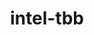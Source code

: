 ---
title: "intel-tbb"
layout: cache
categories: [package, develop]
meta: {"versions": ["2020.3", "2021.7.0", "2021.9.0"], "compilers": ["gcc@=11.1.0", "gcc@=11.3.0", "gcc@=7.3.1", "gcc@=7.5.0", "oneapi@=2023.1.0", "oneapi@=2023.2.0"], "oss": ["amzn2", "ubuntu18.04", "ubuntu20.04", "ubuntu22.04"], "platforms": ["linux"], "targets": ["aarch64", "neoverse_n1", "ppc64le", "x86_64", "x86_64_v3"], "stacks": ["aws-isc", "aws-isc-aarch64", "data-vis-sdk", "e4s", "e4s-oneapi", "e4s-power", "ml-linux-x86_64-cpu", "ml-linux-x86_64-cuda", "ml-linux-x86_64-rocm", "root", "tutorial"], "num_specs": 56, "num_specs_by_stack": {"aws-isc-aarch64": 6, "root": 56, "aws-isc": 3, "tutorial": 17, "e4s-power": 7, "e4s-oneapi": 2, "e4s": 6, "data-vis-sdk": 6, "ml-linux-x86_64-rocm": 3, "ml-linux-x86_64-cuda": 4, "ml-linux-x86_64-cpu": 2}}
spec_details: [{"hash": "36i4kwmyfdz7crhetvbcv745hfzfwpuq", "compiler": "gcc@=7.3.1", "versions": ["2021.7.0"], "os": "amzn2", "platform": "linux", "target": "aarch64", "variants": ["build_system=cmake", "build_type=RelWithDebInfo", "cxxstd=default", "generator=make", "~ipo", "+shared", "+tm"], "stacks": ["aws-isc-aarch64", "root"], "size": "-", "tarball": "https://binaries.spack.io/develop/build_cache/linux-amzn2-aarch64/gcc-7.3.1/intel-tbb-2021.7.0/linux-amzn2-aarch64-gcc-7.3.1-intel-tbb-2021.7.0-36i4kwmyfdz7crhetvbcv745hfzfwpuq.spack"}, {"hash": "fcm4nmt2jyss5riabbylce67lzievco4", "compiler": "gcc@=7.3.1", "versions": ["2021.9.0"], "os": "amzn2", "platform": "linux", "target": "aarch64", "variants": ["build_system=cmake", "build_type=Release", "cxxstd=default", "generator=make", "~ipo", "patches=12a9c3e", "+shared", "+tm"], "stacks": ["aws-isc-aarch64", "root"], "size": "-", "tarball": "https://binaries.spack.io/develop/build_cache/linux-amzn2-aarch64/gcc-7.3.1/intel-tbb-2021.9.0/linux-amzn2-aarch64-gcc-7.3.1-intel-tbb-2021.9.0-fcm4nmt2jyss5riabbylce67lzievco4.spack"}, {"hash": "hm2526bs4ctn3i57x7f6nxwaijd2zlvr", "compiler": "gcc@=7.3.1", "versions": ["2021.7.0"], "os": "amzn2", "platform": "linux", "target": "aarch64", "variants": ["build_system=cmake", "build_type=RelWithDebInfo", "cxxstd=default", "generator=make", "~ipo", "+shared", "+tm"], "stacks": ["aws-isc-aarch64", "root"], "size": "-", "tarball": "https://binaries.spack.io/develop/build_cache/linux-amzn2-aarch64/gcc-7.3.1/intel-tbb-2021.7.0/linux-amzn2-aarch64-gcc-7.3.1-intel-tbb-2021.7.0-hm2526bs4ctn3i57x7f6nxwaijd2zlvr.spack"}, {"hash": "sysiq6khgfxzcrgq2bshs6fmaf5uxdif", "compiler": "gcc@=7.3.1", "versions": ["2021.7.0"], "os": "amzn2", "platform": "linux", "target": "neoverse_n1", "variants": ["build_system=cmake", "build_type=RelWithDebInfo", "cxxstd=default", "generator=make", "~ipo", "+shared", "+tm"], "stacks": ["aws-isc-aarch64", "root"], "size": "-", "tarball": "https://binaries.spack.io/develop/build_cache/linux-amzn2-neoverse_n1/gcc-7.3.1/intel-tbb-2021.7.0/linux-amzn2-neoverse_n1-gcc-7.3.1-intel-tbb-2021.7.0-sysiq6khgfxzcrgq2bshs6fmaf5uxdif.spack"}, {"hash": "yutid753zrlyfwieq4l36gudjdje53pd", "compiler": "gcc@=7.3.1", "versions": ["2021.7.0"], "os": "amzn2", "platform": "linux", "target": "neoverse_n1", "variants": ["build_system=cmake", "build_type=RelWithDebInfo", "cxxstd=default", "generator=make", "~ipo", "+shared", "+tm"], "stacks": ["aws-isc-aarch64", "root"], "size": "-", "tarball": "https://binaries.spack.io/develop/build_cache/linux-amzn2-neoverse_n1/gcc-7.3.1/intel-tbb-2021.7.0/linux-amzn2-neoverse_n1-gcc-7.3.1-intel-tbb-2021.7.0-yutid753zrlyfwieq4l36gudjdje53pd.spack"}, {"hash": "xb55ntfujspdotfkum7dmxs5patwaifr", "compiler": "gcc@=7.3.1", "versions": ["2021.9.0"], "os": "amzn2", "platform": "linux", "target": "neoverse_n1", "variants": ["build_system=cmake", "build_type=Release", "cxxstd=default", "generator=make", "~ipo", "patches=12a9c3e", "+shared", "+tm"], "stacks": ["aws-isc-aarch64", "root"], "size": "-", "tarball": "https://binaries.spack.io/develop/build_cache/linux-amzn2-neoverse_n1/gcc-7.3.1/intel-tbb-2021.9.0/linux-amzn2-neoverse_n1-gcc-7.3.1-intel-tbb-2021.9.0-xb55ntfujspdotfkum7dmxs5patwaifr.spack"}, {"hash": "6rjh3ahj227oxhltiu622pfebfbelgvm", "compiler": "gcc@=7.3.1", "versions": ["2021.7.0"], "os": "amzn2", "platform": "linux", "target": "x86_64_v3", "variants": ["build_system=cmake", "build_type=RelWithDebInfo", "cxxstd=default", "generator=make", "~ipo", "+shared", "+tm"], "stacks": ["aws-isc", "root"], "size": "-", "tarball": "https://binaries.spack.io/develop/build_cache/linux-amzn2-x86_64_v3/gcc-7.3.1/intel-tbb-2021.7.0/linux-amzn2-x86_64_v3-gcc-7.3.1-intel-tbb-2021.7.0-6rjh3ahj227oxhltiu622pfebfbelgvm.spack"}, {"hash": "onxf3wmligdsgz775a646w67zi4w4d7x", "compiler": "gcc@=7.3.1", "versions": ["2021.7.0"], "os": "amzn2", "platform": "linux", "target": "x86_64_v3", "variants": ["build_system=cmake", "build_type=RelWithDebInfo", "cxxstd=default", "generator=make", "~ipo", "+shared", "+tm"], "stacks": ["aws-isc", "root"], "size": "-", "tarball": "https://binaries.spack.io/develop/build_cache/linux-amzn2-x86_64_v3/gcc-7.3.1/intel-tbb-2021.7.0/linux-amzn2-x86_64_v3-gcc-7.3.1-intel-tbb-2021.7.0-onxf3wmligdsgz775a646w67zi4w4d7x.spack"}, {"hash": "l7uv77u4peyjpdhnilqyfozbdn2tjuft", "compiler": "gcc@=7.3.1", "versions": ["2021.9.0"], "os": "amzn2", "platform": "linux", "target": "x86_64_v3", "variants": ["build_system=cmake", "build_type=Release", "cxxstd=default", "generator=make", "~ipo", "patches=12a9c3e", "+shared", "+tm"], "stacks": ["aws-isc", "root"], "size": "-", "tarball": "https://binaries.spack.io/develop/build_cache/linux-amzn2-x86_64_v3/gcc-7.3.1/intel-tbb-2021.9.0/linux-amzn2-x86_64_v3-gcc-7.3.1-intel-tbb-2021.9.0-l7uv77u4peyjpdhnilqyfozbdn2tjuft.spack"}, {"hash": "62tuheg7gyxfm4wyuwzvtl4iqisqwrip", "compiler": "gcc@=7.5.0", "versions": ["2020.3"], "os": "ubuntu18.04", "platform": "linux", "target": "x86_64", "variants": ["build_type=RelWithDebInfo", "cxxstd=default", "~ipo", "patches=62ba015,ce1fb16,d62cb66", "+shared", "+tm"], "stacks": ["tutorial", "root"], "size": "-", "tarball": "https://binaries.spack.io/develop/build_cache/linux-ubuntu18.04-x86_64/gcc-7.5.0/intel-tbb-2020.3/linux-ubuntu18.04-x86_64-gcc-7.5.0-intel-tbb-2020.3-62tuheg7gyxfm4wyuwzvtl4iqisqwrip.spack"}, {"hash": "cazrxgtaz7k47ppwbyobvefifr5yylhw", "compiler": "gcc@=7.5.0", "versions": ["2020.3"], "os": "ubuntu18.04", "platform": "linux", "target": "x86_64", "variants": ["build_system=makefile", "cxxstd=default", "patches=62ba015,ce1fb16,d62cb66", "+shared", "+tm"], "stacks": ["tutorial", "root"], "size": "-", "tarball": "https://binaries.spack.io/develop/build_cache/linux-ubuntu18.04-x86_64/gcc-7.5.0/intel-tbb-2020.3/linux-ubuntu18.04-x86_64-gcc-7.5.0-intel-tbb-2020.3-cazrxgtaz7k47ppwbyobvefifr5yylhw.spack"}, {"hash": "7qgwlghgcqf5yu4745my5xtxzitcpkf5", "compiler": "gcc@=7.5.0", "versions": ["2020.3"], "os": "ubuntu18.04", "platform": "linux", "target": "x86_64", "variants": ["build_system=makefile", "cxxstd=default", "patches=62ba015,ce1fb16,d62cb66", "+shared", "+tm"], "stacks": ["tutorial", "root"], "size": "-", "tarball": "https://binaries.spack.io/develop/build_cache/linux-ubuntu18.04-x86_64/gcc-7.5.0/intel-tbb-2020.3/linux-ubuntu18.04-x86_64-gcc-7.5.0-intel-tbb-2020.3-7qgwlghgcqf5yu4745my5xtxzitcpkf5.spack"}, {"hash": "y4r3a74zg2i7m3fykt2b6memu542fjog", "compiler": "gcc@=7.5.0", "versions": ["2020.3"], "os": "ubuntu18.04", "platform": "linux", "target": "x86_64", "variants": ["build_type=RelWithDebInfo", "cxxstd=default", "~ipo", "patches=62ba015,ce1fb16,d62cb66", "+shared", "+tm"], "stacks": ["tutorial", "root"], "size": "-", "tarball": "https://binaries.spack.io/develop/build_cache/linux-ubuntu18.04-x86_64/gcc-7.5.0/intel-tbb-2020.3/linux-ubuntu18.04-x86_64-gcc-7.5.0-intel-tbb-2020.3-y4r3a74zg2i7m3fykt2b6memu542fjog.spack"}, {"hash": "3ggz2famqjoydptfp3fhhjo54yzx6gp7", "compiler": "gcc@=7.5.0", "versions": ["2020.3"], "os": "ubuntu18.04", "platform": "linux", "target": "x86_64", "variants": ["build_system=makefile", "cxxstd=default", "patches=62ba015,ce1fb16,d62cb66", "+shared", "+tm"], "stacks": ["tutorial", "root"], "size": "-", "tarball": "https://binaries.spack.io/develop/build_cache/linux-ubuntu18.04-x86_64/gcc-7.5.0/intel-tbb-2020.3/linux-ubuntu18.04-x86_64-gcc-7.5.0-intel-tbb-2020.3-3ggz2famqjoydptfp3fhhjo54yzx6gp7.spack"}, {"hash": "w6obrsuy4zb7rnxdphn6vshvifsyes6i", "compiler": "gcc@=7.5.0", "versions": ["2020.3"], "os": "ubuntu18.04", "platform": "linux", "target": "x86_64", "variants": ["build_type=RelWithDebInfo", "cxxstd=default", "~ipo", "patches=62ba015,ce1fb16,d62cb66", "+shared", "+tm"], "stacks": ["tutorial", "root"], "size": "-", "tarball": "https://binaries.spack.io/develop/build_cache/linux-ubuntu18.04-x86_64/gcc-7.5.0/intel-tbb-2020.3/linux-ubuntu18.04-x86_64-gcc-7.5.0-intel-tbb-2020.3-w6obrsuy4zb7rnxdphn6vshvifsyes6i.spack"}, {"hash": "z7xdhvt4tnk32zbvd46alegpczcectfp", "compiler": "gcc@=7.5.0", "versions": ["2020.3"], "os": "ubuntu18.04", "platform": "linux", "target": "x86_64", "variants": ["build_type=RelWithDebInfo", "cxxstd=default", "~ipo", "patches=62ba015,ce1fb16,d62cb66", "+shared", "+tm"], "stacks": ["tutorial", "root"], "size": "-", "tarball": "https://binaries.spack.io/develop/build_cache/linux-ubuntu18.04-x86_64/gcc-7.5.0/intel-tbb-2020.3/linux-ubuntu18.04-x86_64-gcc-7.5.0-intel-tbb-2020.3-z7xdhvt4tnk32zbvd46alegpczcectfp.spack"}, {"hash": "hm6baiha2vlfbmbpka4aehxiu3etzro7", "compiler": "gcc@=7.5.0", "versions": ["2020.3"], "os": "ubuntu18.04", "platform": "linux", "target": "x86_64", "variants": ["build_system=makefile", "cxxstd=default", "patches=62ba015,ce1fb16,d62cb66", "+shared", "+tm"], "stacks": ["tutorial", "root"], "size": "-", "tarball": "https://binaries.spack.io/develop/build_cache/linux-ubuntu18.04-x86_64/gcc-7.5.0/intel-tbb-2020.3/linux-ubuntu18.04-x86_64-gcc-7.5.0-intel-tbb-2020.3-hm6baiha2vlfbmbpka4aehxiu3etzro7.spack"}, {"hash": "qlcpuxn2gexfyfecr22ziwp3jp7k6nop", "compiler": "gcc@=7.5.0", "versions": ["2020.3"], "os": "ubuntu18.04", "platform": "linux", "target": "x86_64", "variants": ["build_type=RelWithDebInfo", "cxxstd=default", "~ipo", "patches=62ba015,ce1fb16,d62cb66", "+shared", "+tm"], "stacks": ["tutorial", "root"], "size": "-", "tarball": "https://binaries.spack.io/develop/build_cache/linux-ubuntu18.04-x86_64/gcc-7.5.0/intel-tbb-2020.3/linux-ubuntu18.04-x86_64-gcc-7.5.0-intel-tbb-2020.3-qlcpuxn2gexfyfecr22ziwp3jp7k6nop.spack"}, {"hash": "s3pl6lu5b5juy2jms7oxlcibxv54wtar", "compiler": "gcc@=7.5.0", "versions": ["2020.3"], "os": "ubuntu18.04", "platform": "linux", "target": "x86_64", "variants": ["build_type=RelWithDebInfo", "cxxstd=default", "~ipo", "patches=62ba015,ce1fb16,d62cb66", "+shared", "+tm"], "stacks": ["tutorial", "root"], "size": "-", "tarball": "https://binaries.spack.io/develop/build_cache/linux-ubuntu18.04-x86_64/gcc-7.5.0/intel-tbb-2020.3/linux-ubuntu18.04-x86_64-gcc-7.5.0-intel-tbb-2020.3-s3pl6lu5b5juy2jms7oxlcibxv54wtar.spack"}, {"hash": "6ah56mpggjux27xw576v5rne2p4cuog5", "compiler": "gcc@=7.5.0", "versions": ["2020.3"], "os": "ubuntu18.04", "platform": "linux", "target": "x86_64", "variants": ["build_system=makefile", "cxxstd=default", "patches=62ba015,ce1fb16,d62cb66", "+shared", "+tm"], "stacks": ["tutorial", "root"], "size": "-", "tarball": "https://binaries.spack.io/develop/build_cache/linux-ubuntu18.04-x86_64/gcc-7.5.0/intel-tbb-2020.3/linux-ubuntu18.04-x86_64-gcc-7.5.0-intel-tbb-2020.3-6ah56mpggjux27xw576v5rne2p4cuog5.spack"}, {"hash": "rbexoowaqll5pqen452ef2wqho6jlz36", "compiler": "gcc@=7.5.0", "versions": ["2020.3"], "os": "ubuntu18.04", "platform": "linux", "target": "x86_64", "variants": ["build_type=RelWithDebInfo", "cxxstd=default", "~ipo", "patches=62ba015,ce1fb16,d62cb66", "+shared", "+tm"], "stacks": ["tutorial", "root"], "size": "-", "tarball": "https://binaries.spack.io/develop/build_cache/linux-ubuntu18.04-x86_64/gcc-7.5.0/intel-tbb-2020.3/linux-ubuntu18.04-x86_64-gcc-7.5.0-intel-tbb-2020.3-rbexoowaqll5pqen452ef2wqho6jlz36.spack"}, {"hash": "s25itelgwjmtp5tzaaptciuzf6j7zlvb", "compiler": "gcc@=7.5.0", "versions": ["2020.3"], "os": "ubuntu18.04", "platform": "linux", "target": "x86_64_v3", "variants": ["build_system=makefile", "cxxstd=default", "patches=62ba015,ce1fb16,d62cb66", "+shared", "+tm"], "stacks": ["tutorial", "root"], "size": "-", "tarball": "https://binaries.spack.io/develop/build_cache/linux-ubuntu18.04-x86_64_v3/gcc-7.5.0/intel-tbb-2020.3/linux-ubuntu18.04-x86_64_v3-gcc-7.5.0-intel-tbb-2020.3-s25itelgwjmtp5tzaaptciuzf6j7zlvb.spack"}, {"hash": "vkrtb7s4liqjnqm273qnn6oursbvvzug", "compiler": "gcc@=7.5.0", "versions": ["2020.3"], "os": "ubuntu18.04", "platform": "linux", "target": "x86_64_v3", "variants": ["build_system=makefile", "cxxstd=default", "patches=62ba015,ce1fb16,d62cb66", "+shared", "+tm"], "stacks": ["tutorial", "root"], "size": "-", "tarball": "https://binaries.spack.io/develop/build_cache/linux-ubuntu18.04-x86_64_v3/gcc-7.5.0/intel-tbb-2020.3/linux-ubuntu18.04-x86_64_v3-gcc-7.5.0-intel-tbb-2020.3-vkrtb7s4liqjnqm273qnn6oursbvvzug.spack"}, {"hash": "eguh5jvkkrqphy27qpkb5filzn4mrjgz", "compiler": "gcc@=7.5.0", "versions": ["2020.3"], "os": "ubuntu18.04", "platform": "linux", "target": "x86_64_v3", "variants": ["build_system=makefile", "cxxstd=default", "patches=62ba015,ce1fb16,d62cb66", "+shared", "+tm"], "stacks": ["tutorial", "root"], "size": "-", "tarball": "https://binaries.spack.io/develop/build_cache/linux-ubuntu18.04-x86_64_v3/gcc-7.5.0/intel-tbb-2020.3/linux-ubuntu18.04-x86_64_v3-gcc-7.5.0-intel-tbb-2020.3-eguh5jvkkrqphy27qpkb5filzn4mrjgz.spack"}, {"hash": "6wqaqjokdbuq77ao6p3l3ertn33slla5", "compiler": "gcc@=11.1.0", "versions": ["2020.3"], "os": "ubuntu20.04", "platform": "linux", "target": "ppc64le", "variants": ["build_system=makefile", "cxxstd=default", "patches=62ba015,ce1fb16,d62cb66", "+shared", "+tm"], "stacks": ["root", "e4s-power"], "size": "-", "tarball": "https://binaries.spack.io/develop/build_cache/linux-ubuntu20.04-ppc64le/gcc-11.1.0/intel-tbb-2020.3/linux-ubuntu20.04-ppc64le-gcc-11.1.0-intel-tbb-2020.3-6wqaqjokdbuq77ao6p3l3ertn33slla5.spack"}, {"hash": "3a2gepjaptigxqf743252fr5g7roovnt", "compiler": "gcc@=11.1.0", "versions": ["2020.3"], "os": "ubuntu20.04", "platform": "linux", "target": "ppc64le", "variants": ["build_system=makefile", "cxxstd=default", "patches=62ba015,ce1fb16,d62cb66", "+shared", "+tm"], "stacks": ["root", "e4s-power"], "size": "-", "tarball": "https://binaries.spack.io/develop/build_cache/linux-ubuntu20.04-ppc64le/gcc-11.1.0/intel-tbb-2020.3/linux-ubuntu20.04-ppc64le-gcc-11.1.0-intel-tbb-2020.3-3a2gepjaptigxqf743252fr5g7roovnt.spack"}, {"hash": "dbpcdgxyetepjnfvpf6yrdeyrvwzicj2", "compiler": "gcc@=11.1.0", "versions": ["2021.9.0"], "os": "ubuntu20.04", "platform": "linux", "target": "ppc64le", "variants": ["build_system=cmake", "build_type=Release", "cxxstd=default", "generator=make", "~ipo", "patches=12a9c3e", "+shared", "+tm"], "stacks": ["root", "e4s-power"], "size": "-", "tarball": "https://binaries.spack.io/develop/build_cache/linux-ubuntu20.04-ppc64le/gcc-11.1.0/intel-tbb-2021.9.0/linux-ubuntu20.04-ppc64le-gcc-11.1.0-intel-tbb-2021.9.0-dbpcdgxyetepjnfvpf6yrdeyrvwzicj2.spack"}, {"hash": "emgf4wuxgb2hqrk2podcfidnlqsh6ury", "compiler": "gcc@=11.1.0", "versions": ["2021.9.0"], "os": "ubuntu20.04", "platform": "linux", "target": "ppc64le", "variants": ["build_system=cmake", "build_type=Release", "cxxstd=default", "generator=make", "~ipo", "patches=12a9c3e", "+shared", "+tm"], "stacks": ["root", "e4s-power"], "size": "-", "tarball": "https://binaries.spack.io/develop/build_cache/linux-ubuntu20.04-ppc64le/gcc-11.1.0/intel-tbb-2021.9.0/linux-ubuntu20.04-ppc64le-gcc-11.1.0-intel-tbb-2021.9.0-emgf4wuxgb2hqrk2podcfidnlqsh6ury.spack"}, {"hash": "2tbl5d4z2upo74nbfzj3xnwxopjglcih", "compiler": "gcc@=11.1.0", "versions": ["2021.7.0"], "os": "ubuntu20.04", "platform": "linux", "target": "ppc64le", "variants": ["build_system=cmake", "build_type=RelWithDebInfo", "cxxstd=default", "generator=make", "~ipo", "+shared", "+tm"], "stacks": ["root", "e4s-power"], "size": "-", "tarball": "https://binaries.spack.io/develop/build_cache/linux-ubuntu20.04-ppc64le/gcc-11.1.0/intel-tbb-2021.7.0/linux-ubuntu20.04-ppc64le-gcc-11.1.0-intel-tbb-2021.7.0-2tbl5d4z2upo74nbfzj3xnwxopjglcih.spack"}, {"hash": "3me5vwhlxrxwc6auun4oyedaw3c3nmdp", "compiler": "gcc@=11.1.0", "versions": ["2021.7.0"], "os": "ubuntu20.04", "platform": "linux", "target": "ppc64le", "variants": ["build_system=cmake", "build_type=RelWithDebInfo", "cxxstd=default", "generator=make", "~ipo", "+shared", "+tm"], "stacks": ["root", "e4s-power"], "size": "-", "tarball": "https://binaries.spack.io/develop/build_cache/linux-ubuntu20.04-ppc64le/gcc-11.1.0/intel-tbb-2021.7.0/linux-ubuntu20.04-ppc64le-gcc-11.1.0-intel-tbb-2021.7.0-3me5vwhlxrxwc6auun4oyedaw3c3nmdp.spack"}, {"hash": "fnvkklccrn5zo6ipdwvl5bv42jvkw4o7", "compiler": "gcc@=11.1.0", "versions": ["2020.3"], "os": "ubuntu20.04", "platform": "linux", "target": "ppc64le", "variants": ["build_system=makefile", "cxxstd=default", "patches=62ba015,ce1fb16,d62cb66", "+shared", "+tm"], "stacks": ["root", "e4s-power"], "size": "-", "tarball": "https://binaries.spack.io/develop/build_cache/linux-ubuntu20.04-ppc64le/gcc-11.1.0/intel-tbb-2020.3/linux-ubuntu20.04-ppc64le-gcc-11.1.0-intel-tbb-2020.3-fnvkklccrn5zo6ipdwvl5bv42jvkw4o7.spack"}, {"hash": "2c3gvyg3yumldl4riqiccdqx3e3xduhf", "compiler": "oneapi@=2023.1.0", "versions": ["2021.9.0"], "os": "ubuntu20.04", "platform": "linux", "target": "x86_64", "variants": ["build_system=cmake", "build_type=Release", "cxxstd=default", "generator=make", "~ipo", "patches=12a9c3e", "+shared", "+tm"], "stacks": ["root", "e4s-oneapi"], "size": "-", "tarball": "https://binaries.spack.io/develop/build_cache/linux-ubuntu20.04-x86_64/oneapi-2023.1.0/intel-tbb-2021.9.0/linux-ubuntu20.04-x86_64-oneapi-2023.1.0-intel-tbb-2021.9.0-2c3gvyg3yumldl4riqiccdqx3e3xduhf.spack"}, {"hash": "z2ghcgt72yxhy3lzozxtqit3fy4oeth5", "compiler": "oneapi@=2023.2.0", "versions": ["2021.9.0"], "os": "ubuntu20.04", "platform": "linux", "target": "x86_64", "variants": ["build_system=cmake", "build_type=Release", "cxxstd=default", "generator=make", "~ipo", "patches=12a9c3e", "+shared", "+tm"], "stacks": ["root", "e4s-oneapi"], "size": "-", "tarball": "https://binaries.spack.io/develop/build_cache/linux-ubuntu20.04-x86_64/oneapi-2023.2.0/intel-tbb-2021.9.0/linux-ubuntu20.04-x86_64-oneapi-2023.2.0-intel-tbb-2021.9.0-z2ghcgt72yxhy3lzozxtqit3fy4oeth5.spack"}, {"hash": "r5p7edaapdf3yzkwjpebwyjfct7hgnz4", "compiler": "gcc@=11.1.0", "versions": ["2020.3"], "os": "ubuntu20.04", "platform": "linux", "target": "x86_64_v3", "variants": ["build_system=makefile", "cxxstd=default", "patches=62ba015,ce1fb16,d62cb66", "+shared", "+tm"], "stacks": ["root", "e4s"], "size": "-", "tarball": "https://binaries.spack.io/develop/build_cache/linux-ubuntu20.04-x86_64_v3/gcc-11.1.0/intel-tbb-2020.3/linux-ubuntu20.04-x86_64_v3-gcc-11.1.0-intel-tbb-2020.3-r5p7edaapdf3yzkwjpebwyjfct7hgnz4.spack"}, {"hash": "q4i75zqxsznav7qhsbnoecg723y6br6e", "compiler": "gcc@=11.1.0", "versions": ["2020.3"], "os": "ubuntu20.04", "platform": "linux", "target": "x86_64_v3", "variants": ["build_system=makefile", "cxxstd=default", "patches=62ba015,ce1fb16,d62cb66", "+shared", "+tm"], "stacks": ["root", "e4s"], "size": "-", "tarball": "https://binaries.spack.io/develop/build_cache/linux-ubuntu20.04-x86_64_v3/gcc-11.1.0/intel-tbb-2020.3/linux-ubuntu20.04-x86_64_v3-gcc-11.1.0-intel-tbb-2020.3-q4i75zqxsznav7qhsbnoecg723y6br6e.spack"}, {"hash": "yggu4u2ttfolvo6mrlugwjmguoy3gf5m", "compiler": "gcc@=11.1.0", "versions": ["2021.7.0"], "os": "ubuntu20.04", "platform": "linux", "target": "x86_64_v3", "variants": ["build_system=cmake", "build_type=RelWithDebInfo", "cxxstd=default", "generator=make", "~ipo", "+shared", "+tm"], "stacks": ["root", "data-vis-sdk"], "size": "-", "tarball": "https://binaries.spack.io/develop/build_cache/linux-ubuntu20.04-x86_64_v3/gcc-11.1.0/intel-tbb-2021.7.0/linux-ubuntu20.04-x86_64_v3-gcc-11.1.0-intel-tbb-2021.7.0-yggu4u2ttfolvo6mrlugwjmguoy3gf5m.spack"}, {"hash": "dhdmwfi3vtqbaknfel5vb4co4ssb4lr5", "compiler": "gcc@=11.1.0", "versions": ["2021.9.0"], "os": "ubuntu20.04", "platform": "linux", "target": "x86_64_v3", "variants": ["build_system=cmake", "build_type=Release", "cxxstd=default", "generator=make", "~ipo", "patches=12a9c3e", "+shared", "+tm"], "stacks": ["root", "data-vis-sdk"], "size": "-", "tarball": "https://binaries.spack.io/develop/build_cache/linux-ubuntu20.04-x86_64_v3/gcc-11.1.0/intel-tbb-2021.9.0/linux-ubuntu20.04-x86_64_v3-gcc-11.1.0-intel-tbb-2021.9.0-dhdmwfi3vtqbaknfel5vb4co4ssb4lr5.spack"}, {"hash": "xdep7yq2nv4xsshd4a2gsfkappkcqmnh", "compiler": "gcc@=11.1.0", "versions": ["2021.9.0"], "os": "ubuntu20.04", "platform": "linux", "target": "x86_64_v3", "variants": ["build_system=cmake", "build_type=Release", "cxxstd=default", "generator=make", "~ipo", "patches=12a9c3e", "+shared", "+tm"], "stacks": ["root", "data-vis-sdk"], "size": "-", "tarball": "https://binaries.spack.io/develop/build_cache/linux-ubuntu20.04-x86_64_v3/gcc-11.1.0/intel-tbb-2021.9.0/linux-ubuntu20.04-x86_64_v3-gcc-11.1.0-intel-tbb-2021.9.0-xdep7yq2nv4xsshd4a2gsfkappkcqmnh.spack"}, {"hash": "cvixhaboh6uvc3tqm4yl35sdtong65it", "compiler": "gcc@=11.1.0", "versions": ["2021.7.0"], "os": "ubuntu20.04", "platform": "linux", "target": "x86_64_v3", "variants": ["build_system=cmake", "build_type=RelWithDebInfo", "cxxstd=default", "generator=make", "~ipo", "patches=12a9c3e", "+shared", "+tm"], "stacks": ["root", "data-vis-sdk"], "size": "-", "tarball": "https://binaries.spack.io/develop/build_cache/linux-ubuntu20.04-x86_64_v3/gcc-11.1.0/intel-tbb-2021.7.0/linux-ubuntu20.04-x86_64_v3-gcc-11.1.0-intel-tbb-2021.7.0-cvixhaboh6uvc3tqm4yl35sdtong65it.spack"}, {"hash": "n6e7uxjndajhf7xkkbmgee27idr3ycos", "compiler": "gcc@=11.1.0", "versions": ["2021.7.0"], "os": "ubuntu20.04", "platform": "linux", "target": "x86_64_v3", "variants": ["build_system=cmake", "build_type=RelWithDebInfo", "cxxstd=default", "generator=make", "~ipo", "+shared", "+tm"], "stacks": ["root", "e4s"], "size": "-", "tarball": "https://binaries.spack.io/develop/build_cache/linux-ubuntu20.04-x86_64_v3/gcc-11.1.0/intel-tbb-2021.7.0/linux-ubuntu20.04-x86_64_v3-gcc-11.1.0-intel-tbb-2021.7.0-n6e7uxjndajhf7xkkbmgee27idr3ycos.spack"}, {"hash": "mvg43imaxec4asz2a6uncwk7d2pqks4m", "compiler": "gcc@=11.1.0", "versions": ["2021.7.0"], "os": "ubuntu20.04", "platform": "linux", "target": "x86_64_v3", "variants": ["build_system=cmake", "build_type=RelWithDebInfo", "cxxstd=default", "generator=make", "~ipo", "+shared", "+tm"], "stacks": ["root", "data-vis-sdk"], "size": "-", "tarball": "https://binaries.spack.io/develop/build_cache/linux-ubuntu20.04-x86_64_v3/gcc-11.1.0/intel-tbb-2021.7.0/linux-ubuntu20.04-x86_64_v3-gcc-11.1.0-intel-tbb-2021.7.0-mvg43imaxec4asz2a6uncwk7d2pqks4m.spack"}, {"hash": "se6inzoycztuthyzhsl5yur23x5pn6qw", "compiler": "gcc@=11.1.0", "versions": ["2021.9.0"], "os": "ubuntu20.04", "platform": "linux", "target": "x86_64_v3", "variants": ["build_system=cmake", "build_type=Release", "cxxstd=default", "generator=make", "~ipo", "patches=12a9c3e", "+shared", "+tm"], "stacks": ["root", "data-vis-sdk"], "size": "-", "tarball": "https://binaries.spack.io/develop/build_cache/linux-ubuntu20.04-x86_64_v3/gcc-11.1.0/intel-tbb-2021.9.0/linux-ubuntu20.04-x86_64_v3-gcc-11.1.0-intel-tbb-2021.9.0-se6inzoycztuthyzhsl5yur23x5pn6qw.spack"}, {"hash": "5vs2ahk3r43v5626sva5usgxnzatwzwy", "compiler": "gcc@=11.1.0", "versions": ["2021.9.0"], "os": "ubuntu20.04", "platform": "linux", "target": "x86_64_v3", "variants": ["build_system=cmake", "build_type=Release", "cxxstd=default", "generator=make", "~ipo", "patches=12a9c3e", "+shared", "+tm"], "stacks": ["root", "e4s"], "size": "-", "tarball": "https://binaries.spack.io/develop/build_cache/linux-ubuntu20.04-x86_64_v3/gcc-11.1.0/intel-tbb-2021.9.0/linux-ubuntu20.04-x86_64_v3-gcc-11.1.0-intel-tbb-2021.9.0-5vs2ahk3r43v5626sva5usgxnzatwzwy.spack"}, {"hash": "txborpj65geig3flnaj22dmhnkytmdxh", "compiler": "gcc@=11.1.0", "versions": ["2021.9.0"], "os": "ubuntu20.04", "platform": "linux", "target": "x86_64_v3", "variants": ["build_system=cmake", "build_type=Release", "cxxstd=default", "generator=make", "~ipo", "patches=12a9c3e", "+shared", "+tm"], "stacks": ["root", "e4s"], "size": "-", "tarball": "https://binaries.spack.io/develop/build_cache/linux-ubuntu20.04-x86_64_v3/gcc-11.1.0/intel-tbb-2021.9.0/linux-ubuntu20.04-x86_64_v3-gcc-11.1.0-intel-tbb-2021.9.0-txborpj65geig3flnaj22dmhnkytmdxh.spack"}, {"hash": "dfbsygznqzwneu2kys5lsvxsdtwc75tr", "compiler": "gcc@=11.1.0", "versions": ["2021.7.0"], "os": "ubuntu20.04", "platform": "linux", "target": "x86_64_v3", "variants": ["build_system=cmake", "build_type=RelWithDebInfo", "cxxstd=default", "generator=make", "~ipo", "+shared", "+tm"], "stacks": ["root", "e4s"], "size": "-", "tarball": "https://binaries.spack.io/develop/build_cache/linux-ubuntu20.04-x86_64_v3/gcc-11.1.0/intel-tbb-2021.7.0/linux-ubuntu20.04-x86_64_v3-gcc-11.1.0-intel-tbb-2021.7.0-dfbsygznqzwneu2kys5lsvxsdtwc75tr.spack"}, {"hash": "xjp3q6ouqacxbq7zdl2kilnda6en7kof", "compiler": "gcc@=11.3.0", "versions": ["2020.3"], "os": "ubuntu22.04", "platform": "linux", "target": "x86_64_v3", "variants": ["build_system=makefile", "cxxstd=default", "patches=62ba015,ce1fb16,d62cb66", "+shared", "+tm"], "stacks": ["tutorial", "root"], "size": "-", "tarball": "https://binaries.spack.io/develop/build_cache/linux-ubuntu22.04-x86_64_v3/gcc-11.3.0/intel-tbb-2020.3/linux-ubuntu22.04-x86_64_v3-gcc-11.3.0-intel-tbb-2020.3-xjp3q6ouqacxbq7zdl2kilnda6en7kof.spack"}, {"hash": "dwp3sajmjjt6dpllcbwxgq7niduq4v32", "compiler": "gcc@=11.3.0", "versions": ["2020.3"], "os": "ubuntu22.04", "platform": "linux", "target": "x86_64_v3", "variants": ["build_system=makefile", "cxxstd=default", "patches=62ba015,ce1fb16,d62cb66", "+shared", "+tm"], "stacks": ["tutorial", "root"], "size": "-", "tarball": "https://binaries.spack.io/develop/build_cache/linux-ubuntu22.04-x86_64_v3/gcc-11.3.0/intel-tbb-2020.3/linux-ubuntu22.04-x86_64_v3-gcc-11.3.0-intel-tbb-2020.3-dwp3sajmjjt6dpllcbwxgq7niduq4v32.spack"}, {"hash": "55qsh7s7xw5yfzi5uocynou4ub53j2gx", "compiler": "gcc@=11.3.0", "versions": ["2021.9.0"], "os": "ubuntu22.04", "platform": "linux", "target": "x86_64_v3", "variants": ["build_system=cmake", "build_type=Release", "cxxstd=default", "generator=make", "~ipo", "patches=12a9c3e", "+shared", "+tm"], "stacks": ["root", "ml-linux-x86_64-rocm"], "size": "-", "tarball": "https://binaries.spack.io/develop/build_cache/linux-ubuntu22.04-x86_64_v3/gcc-11.3.0/intel-tbb-2021.9.0/linux-ubuntu22.04-x86_64_v3-gcc-11.3.0-intel-tbb-2021.9.0-55qsh7s7xw5yfzi5uocynou4ub53j2gx.spack"}, {"hash": "kxwzjtacowhspavao77o677ipguju6vh", "compiler": "gcc@=11.3.0", "versions": ["2021.9.0"], "os": "ubuntu22.04", "platform": "linux", "target": "x86_64_v3", "variants": ["build_system=cmake", "build_type=Release", "cxxstd=default", "generator=make", "~ipo", "patches=12a9c3e", "+shared", "+tm"], "stacks": ["root", "ml-linux-x86_64-cuda"], "size": "-", "tarball": "https://binaries.spack.io/develop/build_cache/linux-ubuntu22.04-x86_64_v3/gcc-11.3.0/intel-tbb-2021.9.0/linux-ubuntu22.04-x86_64_v3-gcc-11.3.0-intel-tbb-2021.9.0-kxwzjtacowhspavao77o677ipguju6vh.spack"}, {"hash": "63iv3wgcrac2duzq3csat76hlcc27qzu", "compiler": "gcc@=11.3.0", "versions": ["2021.9.0"], "os": "ubuntu22.04", "platform": "linux", "target": "x86_64_v3", "variants": ["build_system=cmake", "build_type=Release", "cxxstd=default", "generator=make", "~ipo", "patches=12a9c3e", "+shared", "+tm"], "stacks": ["root", "ml-linux-x86_64-cuda"], "size": "-", "tarball": "https://binaries.spack.io/develop/build_cache/linux-ubuntu22.04-x86_64_v3/gcc-11.3.0/intel-tbb-2021.9.0/linux-ubuntu22.04-x86_64_v3-gcc-11.3.0-intel-tbb-2021.9.0-63iv3wgcrac2duzq3csat76hlcc27qzu.spack"}, {"hash": "m6sfnzcgiazclqgnhffgj3atgxeheqc4", "compiler": "gcc@=11.3.0", "versions": ["2021.9.0"], "os": "ubuntu22.04", "platform": "linux", "target": "x86_64_v3", "variants": ["build_system=cmake", "build_type=Release", "cxxstd=default", "generator=make", "~ipo", "patches=12a9c3e", "+shared", "+tm"], "stacks": ["root", "ml-linux-x86_64-rocm"], "size": "-", "tarball": "https://binaries.spack.io/develop/build_cache/linux-ubuntu22.04-x86_64_v3/gcc-11.3.0/intel-tbb-2021.9.0/linux-ubuntu22.04-x86_64_v3-gcc-11.3.0-intel-tbb-2021.9.0-m6sfnzcgiazclqgnhffgj3atgxeheqc4.spack"}, {"hash": "nwcu5worizwh2yn6jbr5e2u3wvwtxlnw", "compiler": "gcc@=11.3.0", "versions": ["2021.9.0"], "os": "ubuntu22.04", "platform": "linux", "target": "x86_64_v3", "variants": ["build_system=cmake", "build_type=Release", "cxxstd=default", "generator=make", "~ipo", "patches=12a9c3e", "+shared", "+tm"], "stacks": ["root", "ml-linux-x86_64-cpu"], "size": "-", "tarball": "https://binaries.spack.io/develop/build_cache/linux-ubuntu22.04-x86_64_v3/gcc-11.3.0/intel-tbb-2021.9.0/linux-ubuntu22.04-x86_64_v3-gcc-11.3.0-intel-tbb-2021.9.0-nwcu5worizwh2yn6jbr5e2u3wvwtxlnw.spack"}, {"hash": "5czmx56qxekksw7foiiw3fyrdr7rvewu", "compiler": "gcc@=11.3.0", "versions": ["2021.9.0"], "os": "ubuntu22.04", "platform": "linux", "target": "x86_64_v3", "variants": ["build_system=cmake", "build_type=Release", "cxxstd=default", "generator=make", "~ipo", "patches=12a9c3e", "+shared", "+tm"], "stacks": ["root", "ml-linux-x86_64-cpu"], "size": "-", "tarball": "https://binaries.spack.io/develop/build_cache/linux-ubuntu22.04-x86_64_v3/gcc-11.3.0/intel-tbb-2021.9.0/linux-ubuntu22.04-x86_64_v3-gcc-11.3.0-intel-tbb-2021.9.0-5czmx56qxekksw7foiiw3fyrdr7rvewu.spack"}, {"hash": "6cnjzw2kvoyigvhuuxpynjrfgrf2p437", "compiler": "gcc@=11.3.0", "versions": ["2021.9.0"], "os": "ubuntu22.04", "platform": "linux", "target": "x86_64_v3", "variants": ["build_system=cmake", "build_type=Release", "cxxstd=default", "generator=make", "~ipo", "patches=12a9c3e", "+shared", "+tm"], "stacks": ["root", "ml-linux-x86_64-rocm"], "size": "-", "tarball": "https://binaries.spack.io/develop/build_cache/linux-ubuntu22.04-x86_64_v3/gcc-11.3.0/intel-tbb-2021.9.0/linux-ubuntu22.04-x86_64_v3-gcc-11.3.0-intel-tbb-2021.9.0-6cnjzw2kvoyigvhuuxpynjrfgrf2p437.spack"}, {"hash": "mqu2xxzrfyigum6q3imn3nuohqjmwhjx", "compiler": "gcc@=11.3.0", "versions": ["2021.9.0"], "os": "ubuntu22.04", "platform": "linux", "target": "x86_64_v3", "variants": ["build_system=cmake", "build_type=Release", "cxxstd=default", "generator=make", "~ipo", "patches=12a9c3e", "+shared", "+tm"], "stacks": ["root", "ml-linux-x86_64-cuda"], "size": "-", "tarball": "https://binaries.spack.io/develop/build_cache/linux-ubuntu22.04-x86_64_v3/gcc-11.3.0/intel-tbb-2021.9.0/linux-ubuntu22.04-x86_64_v3-gcc-11.3.0-intel-tbb-2021.9.0-mqu2xxzrfyigum6q3imn3nuohqjmwhjx.spack"}, {"hash": "fw5ffvtvldvqbsstvvw75pnyzsiacrux", "compiler": "gcc@=11.3.0", "versions": ["2021.9.0"], "os": "ubuntu22.04", "platform": "linux", "target": "x86_64_v3", "variants": ["build_system=cmake", "build_type=Release", "cxxstd=default", "generator=make", "~ipo", "patches=12a9c3e", "+shared", "+tm"], "stacks": ["root", "ml-linux-x86_64-cuda"], "size": "-", "tarball": "https://binaries.spack.io/develop/build_cache/linux-ubuntu22.04-x86_64_v3/gcc-11.3.0/intel-tbb-2021.9.0/linux-ubuntu22.04-x86_64_v3-gcc-11.3.0-intel-tbb-2021.9.0-fw5ffvtvldvqbsstvvw75pnyzsiacrux.spack"}]
---
